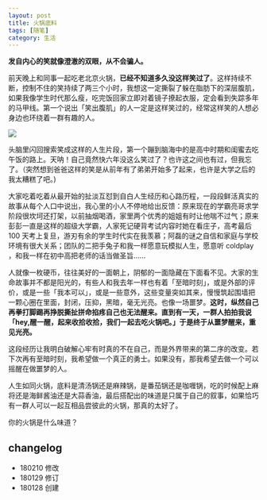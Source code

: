 ```yaml
---
layout: post
title: 火锅底料
tags: [随笔]
category: 生活
---
```


**发自内心的笑就像澄澈的双眼，从不会骗人。**

前天晚上和同事一起吃老北京火锅，**已经不知道多久没这样笑过了**。这样持续不断，控制不住的笑持续了两三个小时，我想这一定撕裂了躲在脂肪下的深层腹肌，如果我像学生时代那么瘦，吃完饭回家立即对着镜子撩起衣服，定会看到失踪多年的马甲线。第一个说出「笑出腹肌」的人一定是这样笑过的，经常这样笑的人想必身边也环绕着一群有趣的人。

![](http://oax0nr6r7.bkt.clouddn.com/2018-01-28-22901517148986_.pic_hd.jpg)

头脑里闪回搜索笑成这样的人生片段，第一个蹦到脑海中的是高中时期和闺蜜去吃午饭的路上。天呐！自己竟然快六年没这么笑过了？也许这之间也有过，但我忘了。（突然想到爸爸这样的笑是从前年有了弟弟开始多了起来，也许是大学之后的我太糟糕了吧。)

大家吃着吃着从最开始的扯淡互怼到自白人生经历和心路历程，一段段鲜活真实的故事从每个人口中说出，我心里的小人不停地给出反馈：原来现在的学霸亮哥求学阶段很坎坷还打架，以前抽烟喝酒，家里两个优秀的姐姐有时让他喘不过气；原来彭彭一直是这样的超级大学霸，人家死记硬背考试内容时她在看庄子，高考最后 100 天考上复旦，游刃有余的学生时代实在我羡慕；阿磊的谜之自信和家庭与学校环境有很大关系；团队的二把手兔子和我一样愿意玩模拟人生，愿意听 coldplay ，和我一样在初中高把老师的话当做圣旨......

人就像一枚硬币，往往美好的一面朝上，阴郁的一面隐藏在下面看不见。大家的生命故事并不都是阳光的，有些人和我去年一样也有着「至暗时刻」，或是外部的评价，或是一些「我本可以」，或是一些意外，这些变量突如其来，慢慢筑起围墙把一颗心圈在里面，封闭，压抑，黑暗，毫无光亮。也像一场噩梦。**这时，纵然自己再拳打脚踢再挣脱撕扯拼命掐疼自己也无法醒来。直到有一天，一群人拍拍我说「hey,醒一醒，起来收拾收拾，我们一起去吃火锅吧。」于是终于从噩梦醒来，重见光亮。**

这段经历让我明白破解心牢有时真的不在自己，而是外界带来的第二序的改变。若下次再有至暗时刻，我希望做一个真正的勇士。如果没有，那我希望去做一个可以摇醒在做噩梦的人。

人生如同火锅，底料是清汤锅还是麻辣锅，是番茄锅还是咖喱锅，吃的时候配上麻将还是海鲜酱油还是大蒜香油，最后搭配出的味道是只属于自己的叙事，如果恰巧有一群人可以一起互相品尝彼此的火锅，那真的太好了。

你的火锅是什么味道？

## changelog
- 180210 修改
- 180129 修订
- 180128 创建
